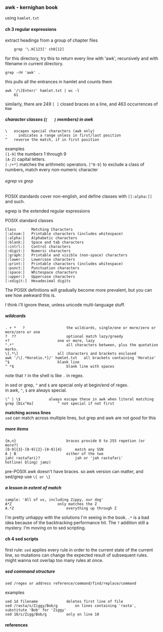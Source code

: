 ### awk -  kernighan book


using `hamlet.txt`

#### ch 3 regular expressions

extract headings from a group of chapter files

    	grep '\.H[123]' ch0[12]

for this directory, try this to return every line with 'awk', recursively and with filename in current directory.

	grep -rH 'awk' .

this pulls all the entrances in hamlet and counts them

	awk '/\[Enter/' hamlet.txt | wc -l
		61

similarly, there are 249 `[ ]` closed braces on a line, and 463 occurrences of `Ham`

##### character classes (`[   ]` members) in awk
	\ 	escapes special characters (awk only)
	-     indicates a range unless in first/last position
	^	reverse the match, if in first position

examples  
`[1-9]` 		the numbers 1 through 9  
`[A-Z]` 		capital letters.  
`[-/+*]` 		matches the arithmetic operators.
`[^0-9]`		to exclude a class of numbers, match every non-numeric character

###### egrep vs grep
POSIX standards cover non-english, and define classes with `[[:alpha:]]` and such.

egrep is the extended regular expressions

POSIX standard classes

	Class		Matching Characters
	[:alnum:]	Printable characters (includes whitespace)
	[:alpha:]	Alphabetic characters
	[:blank:]	Space and tab characters
	[:cntrl:]	Control characters
	[:digit:]	Numeric characters
	[:graph:]	Printable and visible (non-space) characters
	[:lower:]	Lowercase characters
	[:print:]	Printable characters (includes whitespace)
	[:punct:]	Punctuation characters
	[:space:]	Whitespace characters
	[:upper:]	Uppercase characters
	[:xdigit:]	Hexadecimal digits

The POSIX definitions will gradually become more prevalent, but you can see how awkward this is.

I think i'll ignore these, unless unicode multi-language stuff.

##### wildcards
```
. + *	?					the wildcards, single/one or more/zero or more/zero or one
?  ??						optional match lazy/greedy
+?						one or more, lazy
".*"						all characters between, plus the quotation marks.
\[.*\]					all characters and brackets enclosed
awk '/\[.*Horatio.*]/' hamlet.txt	all brackets containing 'Horatio'
^$						blank line
^ *$						blank line with spaces
```

note that `?` in the shell is like `.` in regex.

in sed or grep, `^` and `$` are special only at begin/end of regex.  
in awk, `^`, `$` are always special.

	\^ | \$				always escape these in awk when literal matching
	grep [Dix^Ha]			^ not special if not first

**matching across lines**  
`sed` can match across multiple lines, but grep and awk are not good for this

##### more items
```
{m,n}						braces provide 0 to 255 repetion (or more?)
[0-9]{3}-[0-9]{2}-[0-9]{4}		match any SSN
A | B						either of the two
jah( rastafari)?				jah or 'jah rastafari'
hotline( bling| jamz)			
```

pre-POSIX awk doesn't have braces. so awk version can matter, and sed/grep use `\{ or \}`

##### a lesson in extent of match
```
sample: 'All of us, including Zippy, our dog'
A*Z						only matches the Z
A.*Z						everything up through Z
```

I'm pretty unhappy with the solutions I'm seeing in the book.  `.*` is a bad idea because of the backtracking performance hit. The `?` addition still a mystery. I'm moving on to sed scripting.


#### ch 4 sed scripts
first rule: `sed` applies every rule in order to the current state of the current line, so mutations can change the expected result of subsequent rules. might wanna not overlap too many rules at once.

##### sed command structure

	sed /regex or address reference/command/find/replace/command

examples

	sed 1d filename				deletes first line of file
	sed /rasta/s/Ziggy/Bob/g		on lines containing 'rasta', substitute 'Bob' for 'Ziggy'
	sed 10/s/Zigg/Bob/g			only on line 10
	



#### references
[1]:https://github.com/mahiki/awk-sed/blob/master/sedawk-book/best-of-sedawk.md

